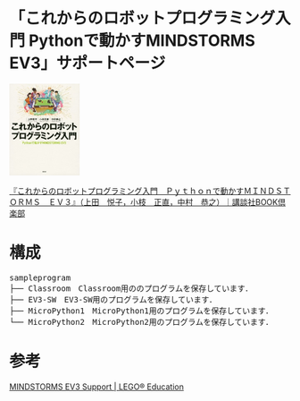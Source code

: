# 「これからのロボットプログラミング入門 Pythonで動かすMINDSTORMS EV3」サポートページ

<img src="https://github.com/mkoeda/LEGO_Python/blob/main/img/bookcover.jpg" width="25%">

[『これからのロボットプログラミング入門　Ｐｙｔｈｏｎで動かすＭＩＮＤＳＴＯＲＭＳ　ＥＶ３』（上田　悦子，小枝　正直，中村　恭之）｜講談社BOOK倶楽部](https://bookclub.kodansha.co.jp/product?item=0000310663)

# 構成
<pre>
sampleprogram
├── Classroom　Classroom用ののプログラムを保存しています．
├── EV3-SW　EV3-SW用のプログラムを保存しています．
├── MicroPython1　MicroPython1用のプログラムを保存しています．
└── MicroPython2　MicroPython2用のプログラムを保存しています．
</pre>

# 参考
[MINDSTORMS EV3 Support \| LEGO® Education](https://education.lego.com/en-us/product-resources/mindstorms-ev3/teacher-resources/python-for-ev3)